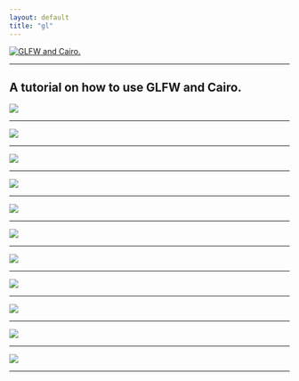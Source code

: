 ```yaml
---
layout: default
title: "gl"
---
```


[![GLFW and Cairo.](assets/img/glfw-cairo.svg)](https://github.com/rjopek/gl)

---

## A tutorial on how to use GLFW and Cairo.

[![](assets/img/gl_00.png)](https://github.com/rjopek/gl/blob/main/examples/gl_00.c)

---

[![](assets/img/gl_01.png)](https://github.com/rjopek/gl/blob/main/examples/gl_01.c)

---

[![](assets/img/gl_02.png)](https://github.com/rjopek/gl/blob/main/examples/gl_02.c)

---

[![](assets/img/gl_03.png)](https://github.com/rjopek/gl/blob/main/examples/gl_03.c)

---

[![](assets/img/gl_04.png)](https://github.com/rjopek/gl/blob/main/examples/gl_04.c)

---

[![](assets/img/gl_05.png)](https://github.com/rjopek/gl/blob/main/examples/gl_05.c)

---

[![](assets/img/gl_06.png)](https://github.com/rjopek/gl/blob/main/examples/gl_06.c)

---

[![](assets/img/gl_07.png)](https://github.com/rjopek/gl/blob/main/examples/gl_07.c)

---

[![](assets/img/gl_08.png)](https://github.com/rjopek/gl/blob/main/examples/gl_08.c)

---

[![](assets/img/gl_09.png)](https://github.com/rjopek/gl/blob/main/examples/gl_09.c)

---

[![](assets/img/gl_10.png)](https://github.com/rjopek/gl/blob/main/examples/gl_10.c)

---
